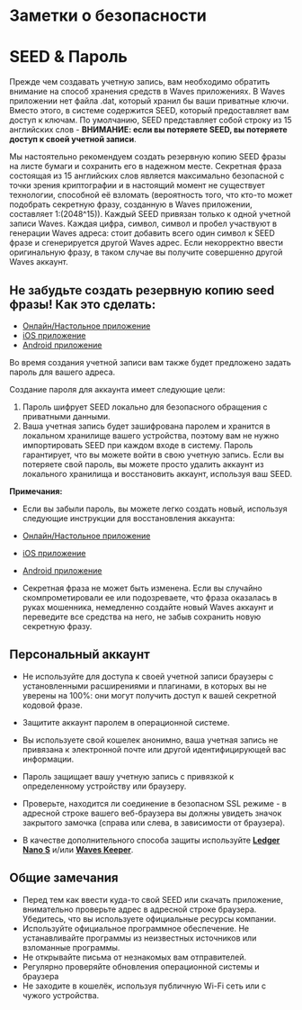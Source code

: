 # Заметки о безопасности

# SEED & Пароль

Прежде чем создавать учетную запись, вам необходимо обратить внимание на способ хранения средств в Waves приложениях.
В Waves приложении нет файла .dat, который хранил бы ваши приватные ключи. Вместо этого, в системе содержится SEED, который предоставляет
вам доступ к ключам. По умолчанию, SEED представляет собой строку из 15 английских слов -
**ВНИМАНИЕ: если вы потеряете SEED, вы потеряете доступ к своей учетной записи**.

Мы настоятельно рекомендуем создать резервную копию SEED фразы на листе бумаги и сохранить его в надежном месте.
Секретная фраза состоящая из 15 английских слов является максимально безопасной с точки зрения криптографии и в настоящий момент не существует технологии, способной её взломать \(вероятность того, что кто-то может подобрать секретную фразу, созданную в Waves приложении, составляет 1:(2048^15)\). Каждый SEED привязан только к одной учетной записи Waves. Каждая цифра, символ, символ и пробел участвуют в генерации Waves адреса: стоит добавить всего один символ к SEED фразе и сгенерируется другой Waves адрес. Если некорректно ввести оригинальную фразу, в таком случае вы получите совершенно другой Waves аккаунт.

## Не забудьте создать резервную копию seed фразы! Как это сделать:

* [Онлайн/Настольное приложение](https://docs.wavesplatform.com/ru/waves-client/account-management/creating-an-account.html#предупреждение)
* [iOS приложение](https://docs.wavesplatform.com/ru/waves-client/mobile-apps/iOS/account-management/creating-an-account.html#предупреждение)
* [Android приложение](https://docs.wavesplatform.com/ru/waves-client/mobile-apps/android/account-management/creating-an-account.html#предупреждение)

Во время создания учетной записи вам также будет предложено задать пароль для вашего адреса.

Создание пароля для аккаунта имеет следующие цели:

1. Пароль шифрует SEED локально для безопасного обращения с приватными данными.  
2. Ваша учетная запись будет зашифрована паролем и хранится в локальном хранилище вашего устройства, поэтому вам не нужно импортировать SEED при каждом входе в систему.
Пароль гарантирует, что вы можете войти в свою учетную запись. Если вы потеряете свой пароль, вы можете просто удалить аккаунт из локального хранилища и восстановить аккаунт, используя ваш SEED.

**Примечания:**

* Если вы забыли пароль, вы можете легко создать новый, используя следующие инструкции для
восстановления аккаунта:

* [Онлайн/Настольное приложение](/waves-client/account-management/restore-an-account.md)
* [iOS приложение](/waves-client/mobile-apps/iOS/account-management/restore-an-account.md)
* [Android приложение](/waves-client/mobile-apps/android/account-management/restore-an-account.md)

* Секретная фраза не может быть изменена. Если вы случайно скомпрометировали ее или подозреваете, что фраза оказалась в руках мошенника, немедленно создайте новый Waves аккаунт и переведите все средства на него, не забыв сохранить новую секретную фразу.

## Персональный аккаунт

* Не используйте для доступа к своей учетной записи браузеры с установленными расширениями и плагинами, в которых вы не уверены на 100%: они могут получить доступ к вашей секретной кодовой фразе.
* Защитите аккаунт паролем в операционной системе.
* Вы используете свой кошелек анонимно, ваша учетная запись не привязана к электронной почте или другой идентифицирующей вас информации.
* Пароль защищает вашу учетную запись с привязкой к определенному устройству или браузеру.
* Проверьте, находится ли соединение в безопасном SSL режиме - в адресной строке вашего веб-браузера вы должны увидеть значок закрытого
замочка \(справа или слева, в зависимости от браузера\).

* В качестве дополнительного способа защиты используйте [**Ledger Nano S**](/waves-client/account-management/ledger-nano.md) и/или [**Waves Keeper**](/waves-client/account-management/waves-keeper.md).

## Общие замечания

* Перед тем как ввести куда-то свой SEED или скачать приложение, внимательно проверьте адрес в адресной строке браузера. Убедитесь, что вы используете официальные ресурсы компании.
* Используйте официальное программное обеспечение. Не устанавливайте программы из неизвестных источников или взломанные программы.
* Не открывайте письма от незнакомых вам отправителей.
* Регулярно проверяйте обновления операционной системы и браузера
* Не заходите в кошелёк, используя публичную Wi-Fi сеть или с чужого устройства.
